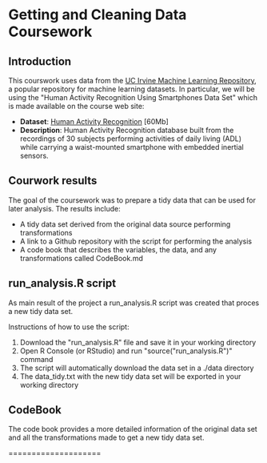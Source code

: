 # Getting and Cleaning Data Coursework

## Introduction

This courswork uses data from
the <a href="http://archive.ics.uci.edu/ml/datasets/Human+Activity+Recognition+Using+Smartphones">UC Irvine Machine
Learning Repository</a>, a popular repository for machine learning
datasets. In particular, we will be using the "Human Activity Recognition Using Smartphones Data Set" which is made available on
the course web site:

* <b>Dataset</b>: <a href="https://d396qusza40orc.cloudfront.net/getdata%2Fprojectfiles%2FUCI%20HAR%20Dataset.zip ">Human Activity Recognition</a> [60Mb]
* <b>Description</b>: Human Activity Recognition database built from the recordings of 30 subjects performing activities of daily living (ADL) while carrying a waist-mounted smartphone with embedded inertial sensors.

## Courwork results

The goal of the coursework was to prepare a tidy data that can be used for later analysis. The results include:

* A tidy data set derived from the original data source performing transformations
* A link to a Github repository with the script for performing the analysis 
* A code book that describes the variables, the data, and any transformations called CodeBook.md 

## run_analysis.R script

As main result of the project a run_analysis.R script was created that proces a new tidy data set.

Instructions of how to use the script:

<ol>
<li>Download the "run_analysis.R" file and save it in your working directory </li>
<li> Open R Console (or RStudio) and run "source("run_analysis.R")" command </li>
<li> The script will automatically download the data set in  a ./data directory </li>
<li> The data_tidy.txt with the new tidy data set will be exported in your working directory </li>
</ol>

## CodeBook

The code book provides a more detailed information of the original data set and all the transformations made to get a new tidy data set.

====================
